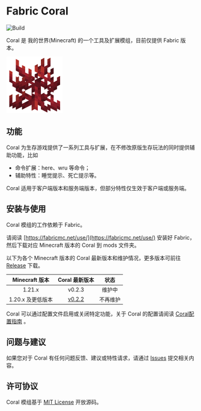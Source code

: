 # Fabric Coral

![Build](https://github.com/UnknownBuild/Coral/workflows/Build/badge.svg)

Coral 是 我的世界(Minecraft) 的一个工具及扩展模组，目前仅提供 Fabric 版本。

![coral](src/main/resources/assets/coral/icon.png)

## 功能

Coral 为生存游戏提供了一系列工具与扩展，在不修改原版生存玩法的同时提供辅助功能，比如

- 命令扩展：here、wru 等命令；
- 辅助特性：睡觉提示、死亡提示等。

Coral 适用于客户端版本和服务端版本，但部分特性仅生效于客户端或服务端。

## 安装与使用

Coral 模组的工作依赖于 Fabric。

请阅读 [https://fabricmc.net/use/](https://fabricmc.net/use/) 安装好 Fabric，然后下载对应 Minecraft 版本的 Coral 到 mods 文件夹。

以下为各个 Minecraft 版本的 Coral 最新版本和维护情况，更多版本可前往 [Release](https://github.com/UnknownBuild/Coral/releases/) 下载。

| Minecraft 版本 |                            Coral 最新版本                             |  状态  |
|:------------:|:-----------------------------------------------------------------:|:----:|
|    1.21.x    |                              v0.2.3                               | 维护中  |
| 1.20.x 及更低版本 | [v0.2.2](https://github.com/UnknownBuild/Coral/releases/tag/v0.x) | 不再维护 |

Coral 可以通过配置文件启用或关闭特定功能，关于 Coral 的配置请阅读 [Coral配置指南](docs/config_zh.md) 。

## 问题与建议

如果您对于 Coral 有任何问题反馈、建议或特性请求，请通过 [Issues](https://github.com/UnknownBuild/Coral/issues) 提交相关内容。

## 许可协议

Coral 模组基于 [MIT License](https://github.com/UnknownBuild/Coral/blob/master/LICENSE) 开放源码。
